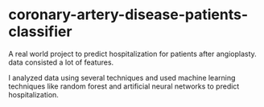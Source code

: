# coronary-artery-disease-patients-classifier

A real world project to predict hospitalization for patients after angioplasty. data consisted a lot of features.

I analyzed data using several techniques and used machine learning techniques like random forest and artificial neural networks to predict hospitalization.
